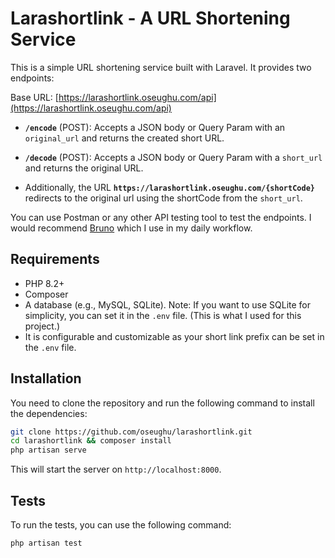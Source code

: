 # Larashortlink - A URL Shortening Service

This is a simple URL shortening service built with Laravel. It provides two endpoints:

Base URL: [https://larashortlink.oseughu.com/api](https://larashortlink.oseughu.com/api)

- **`/encode`** (POST): Accepts a JSON body or Query Param with an `original_url` and returns the created short URL.
- **`/decode`** (POST): Accepts a JSON body or Query Param with a `short_url` and returns the original URL.

- Additionally, the URL **`https://larashortlink.oseughu.com/{shortCode}`** redirects to the original url using the shortCode from the `short_url`.

You can use Postman or any other API testing tool to test the endpoints. I would recommend [Bruno](https://usebruno.com) which I use in my daily workflow.

## Requirements

- PHP 8.2+
- Composer
- A database (e.g., MySQL, SQLite). Note: If you want to use SQLite for simplicity, you can set it in the `.env` file. (This is what I used for this project.)
- It is configurable and customizable as your short link prefix can be set in the `.env` file.

## Installation

You need to clone the repository and run the following command to install the dependencies:

```bash
git clone https://github.com/oseughu/larashortlink.git
cd larashortlink && composer install
php artisan serve
```

This will start the server on `http://localhost:8000`.

## Tests

To run the tests, you can use the following command:

```bash
php artisan test
```
